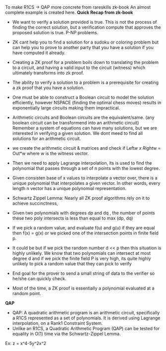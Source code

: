 To make R1CS -> QAP more concrete from rareskills zk-book
An almost complete example is created here.
**Quick Recap from zk-book**

- We want to verify a solution provided is true. This is not the process of finding
  the correct solution, but a verification compute that approves the proposed solution is true. P-NP problems.
- ZK cant help you to find a solution for a sudoku or coloring problem but can help you to prove to another party that you have a solution if you have computed it already.
- Creating a ZK proof for a problem boils down to translating the problem to a circuit, and having a valid input to the circuit (witness) which ultimately transforms into zk proof.
- The ability to verify a solution to a problem is a prerequisite for creating a zk proof that you have a solution.
- One must be able to construct a Boolean circuit to model the solution efficiently, however NSPACE (finding the optimal chess moves) results in exponentially large circuits making them impractical.
- Arithmetic circuits and Boolean circuits are the equivalent/same. (any boolean circuit can be transformend into an arithmetic circuit) Remember a system of equations can have many solutions, but we are interested in verifying a given solution. We dont meed to find all solutions for an arithmetic circuit.

- we create the arithmetic circuit & matrices and check if Left*w x Right*w = Out\*w where w is the witness vector.

- Then we need to apply Lagrange interpolation, its is used to find the polynomial that passes through a set of n points with the lowest degree.
- Given consisten base of x values to interpolate a vector over, there is a unique polynomial that interpolates a given vector. In other words, every length n vector has a unique polynomial representation.
- Schwartz Zippel Lemma: Nearly all ZK proof algorithms rely on it to achieve succinctness,
- Given two polynomials with degrees dp and dq , the number of points these two poly intersects is less than equal to max (dp, dq)
- If we pick a random value, and evaluate f(u) and g(u) if they are equal then f(x) = g(x)
  or we picked one of the intersection points in finite field p.
- It could be but if we pick the random number d << p then this situation is highly unlikely. We know that two polynomials can intersect at most degree d and if we pick the finite field P is very high, its quite highly unlikely to pick a random value that they can pick to verify
- End goal for the prover to send a small string of data to the verifier so he/she can quickly check.
- Most of the time, a ZK proof is essentially a polynomial evaluated at a random point.

**QAP**

- QAP: A quadratic arithmetic program is an arithmetic circuit, specifically a R1CS represented as a set of polynomials. It is derived using Lagrange interpolation, on a Rank1 Constraint System.
- Unlike an R1CS, a Quadratic Arithmetic Program (QAP) can be tested for equality in O(1) time via the Schwartz-Zippel Lemma.

Ex: z = x^4-5y^2x^2
